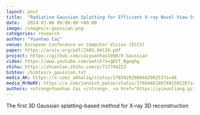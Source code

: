 ```yaml
---
layout: post
title:  "Radiative Gaussian Splatting for Efficient X-ray Novel View Synthesis"
date:   2024-03-06 08:00:00 +00:00
image: /images/x-gaussian.png
categories: research
author: "Yuanhao Cai"
venue: European Conference on Computer Vision (ECCV)
paper: https://arxiv.org/pdf/2403.04116.pdf
project: https://github.com/caiyuanhao1998/X-Gaussian
video: https://www.youtube.com/watch?v=gDVf_Ngeghg
zhihu: https://zhuanlan.zhihu.com/p/717744222
bibtex: /bibtex/x_gaussian.txt
media_AK: https://x.com/_akhaliq/status/1765929288044290253?s=46
media_MrNeRF: https://x.com/janusch_patas/status/1766446189749150126?s=46
authors: <strong>Yuanhao Cai </strong>, <a href="https://yixunliang.github.io/">Yixun Liang</a>, <a href="https://jiahaoplus.github.io/">jiahao Wang</a>, <a href="https://scholar.google.com/citations?hl=en&user=YR7re-cAAAAJ">Angtian Wang</a>, <a href="https://yulunzhang.com/">Yulun Zhang</a>, <a href="https://english.seiee.sjtu.edu.cn/english/detail/842_802.htm">Xiaokang Yang</a>, <a href="https://www.zongweiz.com/">Zongwei Zhou</a>,  <a href="https://www.cs.jhu.edu/~ayuille/">Alan Yuille</a>
---
```

The first 3D Gaussian splatting-based method for X-ray 3D reconstruction
